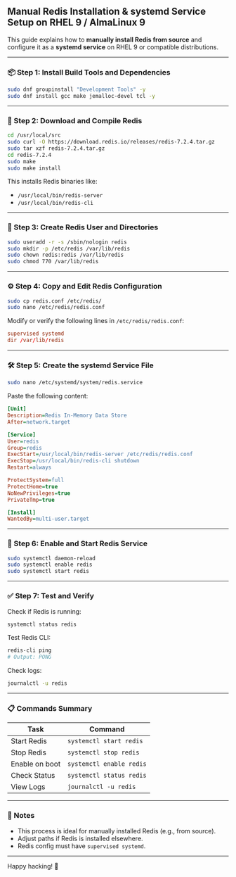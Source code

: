 
## Manual Redis Installation & systemd Service Setup on RHEL 9 / AlmaLinux 9

This guide explains how to **manually install Redis from source** and configure it as a **systemd service** on RHEL 9 or compatible distributions.

---

### 📦 Step 1: Install Build Tools and Dependencies

```bash
sudo dnf groupinstall "Development Tools" -y
sudo dnf install gcc make jemalloc-devel tcl -y
```

---

### 🚀 Step 2: Download and Compile Redis

```bash
cd /usr/local/src
sudo curl -O https://download.redis.io/releases/redis-7.2.4.tar.gz
sudo tar xzf redis-7.2.4.tar.gz
cd redis-7.2.4
sudo make
sudo make install
```

This installs Redis binaries like:
- `/usr/local/bin/redis-server`
- `/usr/local/bin/redis-cli`

---

### 👤 Step 3: Create Redis User and Directories

```bash
sudo useradd -r -s /sbin/nologin redis
sudo mkdir -p /etc/redis /var/lib/redis
sudo chown redis:redis /var/lib/redis
sudo chmod 770 /var/lib/redis
```

---

### ⚙️ Step 4: Copy and Edit Redis Configuration

```bash
sudo cp redis.conf /etc/redis/
sudo nano /etc/redis/redis.conf
```

Modify or verify the following lines in `/etc/redis/redis.conf`:

```conf
supervised systemd
dir /var/lib/redis
```

---

### 🛠 Step 5: Create the systemd Service File

```bash
sudo nano /etc/systemd/system/redis.service
```

Paste the following content:

```ini
[Unit]
Description=Redis In-Memory Data Store
After=network.target

[Service]
User=redis
Group=redis
ExecStart=/usr/local/bin/redis-server /etc/redis/redis.conf
ExecStop=/usr/local/bin/redis-cli shutdown
Restart=always

ProtectSystem=full
ProtectHome=true
NoNewPrivileges=true
PrivateTmp=true

[Install]
WantedBy=multi-user.target
```

---

### 🔁 Step 6: Enable and Start Redis Service

```bash
sudo systemctl daemon-reload
sudo systemctl enable redis
sudo systemctl start redis
```

---

### ✅ Step 7: Test and Verify

Check if Redis is running:

```bash
systemctl status redis
```

Test Redis CLI:

```bash
redis-cli ping
# Output: PONG
```

Check logs:

```bash
journalctl -u redis
```

---

### 📋 Commands Summary

| Task              | Command                      |
|-------------------|------------------------------|
| Start Redis       | `systemctl start redis`      |
| Stop Redis        | `systemctl stop redis`       |
| Enable on boot    | `systemctl enable redis`     |
| Check Status      | `systemctl status redis`     |
| View Logs         | `journalctl -u redis`        |

---

### 🧠 Notes

- This process is ideal for manually installed Redis (e.g., from source).
- Adjust paths if Redis is installed elsewhere.
- Redis config must have `supervised systemd`.

---

Happy hacking! 🚀

